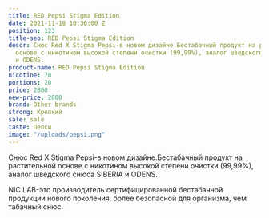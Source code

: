 ```yaml
---
title: RED Pepsi Stigma Edition
date: 2021-11-18 10:36:00 Z
position: 123
title-seo: RED Pepsi Stigma Edition
descr: Снюс Red X Stigma Pepsi-в новом дизайне.Бестабачный продукт на растительной
  основе с никотином высокой степени очистки (99,99%), аналог шведского снюса SIBERIA
  и ODENS.
product-name: RED Pepsi Stigma Edition
nicotine: 70
portions: 20
price: 2800
new-price: 2000
brand: Other brands
strong: Крепкий
sale: sale
taste: Пепси
image: "/uploads/pepsi.png"
---
```


Снюс Red X Stigma Pepsi-в новом дизайне.Бестабачный продукт на растительной основе с никотином высокой степени очистки (99,99%), аналог шведского снюса SIBERIA и ODENS.

NIC LAB-это производитель сертифицированной бестабачной продукции нового поколения, более безопасной для организма, чем табачный снюс.